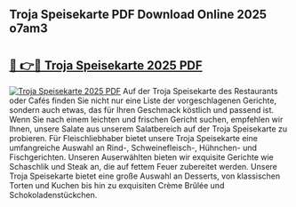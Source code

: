 ## Troja Speisekarte PDF Download Online 2025 o7am3

# <h2><a href="http://gc8n3e.nevu.top/?p=Troja+Speisekarte">🔗 👉🔴 Troja Speisekarte 2025 PDF</a></h2>

[![Troja Speisekarte 2025 PDF](https://i.imgur.com/dBaPXMq.png)](http://gc8n3e.nevu.top/?p=Troja+Speisekarte)
Auf der Troja Speisekarte des Restaurants oder Cafés finden Sie nicht nur eine Liste der vorgeschlagenen Gerichte, sondern auch etwas, das für Ihren Geschmack köstlich und passend ist. Wenn Sie nach einem leichten und frischen Gericht suchen, empfehlen wir Ihnen, unsere Salate aus unserem Salatbereich auf der Troja Speisekarte zu probieren. Für Fleischliebhaber bietet unsere Troja Speisekarte eine umfangreiche Auswahl an Rind-, Schweinefleisch-, Hühnchen- und Fischgerichten. Unseren Auserwählten bieten wir exquisite Gerichte wie Schaschlik und Steak an, die auf fettem Feuer zubereitet werden. Unsere Troja Speisekarte bietet eine große Auswahl an Desserts, von klassischen Torten und Kuchen bis hin zu exquisiten Crème Brûlée und Schokoladenstückchen.
